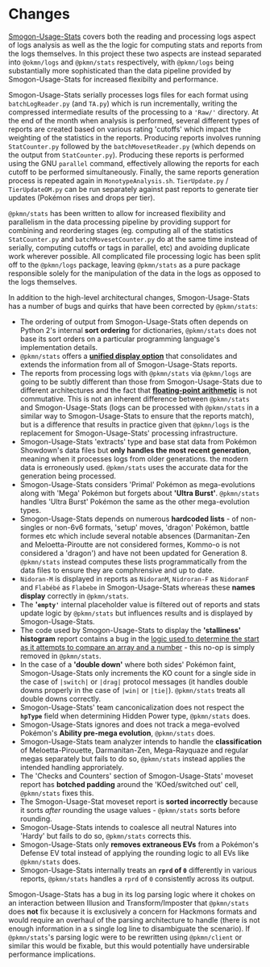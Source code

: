 # Changes

[Smogon-Usage-Stats](https://github.com/Antar1011/Smogon-Usage-Stats) covers both the reading and
processing logs aspect of logs analysis as well as the the logic for computing stats and reports
from the logs themselves. In this project these two aspects are instead separated into `@okmn/logs`
and `@pkmn/stats` respectively, with `@pkmn/logs` being substantially more sophisticated than the
data pipeline provided by Smogon-Usage-Stats for increased flexibilty and performance.

Smogon-Usage-Stats serially processes logs files for each format using `batchLogReader.py` (and
`TA.py`) which is run incrementally, writing the compressed intermediate results of the processing
to a `'Raw/'` directory.  At the end of the month when analysis is performed, several different
types of reports are created based on various rating 'cutoffs' which impact the weighting of the
statistics in the reports. Producing reports involves running `StatCounter.py` followed by the
`batchMovesetReader.py` (which depends on the output from `StatCounter.py`). Producing these reports
is performed using the GNU `parallel` command, effectively allowing the reports for each cutoff to
be performed simultaneously. Finally, the same reports generation process is repeated again in
`MonotypeAnalysis.sh`. `TierUpdate.py` / `TierUpdateOM.py` can be run separately against past
reports to generate tier updates (Pokémon rises and drops per tier).

`@pkmn/stats` has been written to allow for increased flexibility and parallelism in the data
processing pipeline by providing support for combining and reordering stages (eg. computing all of
the statistics `StatCounter.py` and `batchMovesetCounter.py` do at the same time instead of
serially, computing cutoffs or tags in parallel, etc) and avoiding duplicate work wherever possible.
All complicated file processing logic has been split off to the `@pkmn/logs` package, leaving
`@pkmn/stats` as a pure package responsible solely for the manipulation of the data in the logs as
opposed to the logs themselves.

In addition to the high-level architectural changes, Smogon-Usage-Stats has a number of bugs and
quirks that have been corrected by `@pkmn/stats`:

- The ordering of output from Smogon-Usage-Stats often depends on Python 2's internal **sort
  ordering** for dictionaries, `@pkmn/stats` does not base its sort orders on a particular
  programming language's implementation details.
- `@pkmn/stats` offers a [**unified display option**](OUTPUT.md) that consolidates and extends the
  information from all of Smogon-Usage-Stats reports.
- The reports from processing logs with `@pkmn/stats` via `@pkmn/logs` are going to be subtly
  different than those from Smogon-Usage-Stats due to different architectures and the fact that
  [**floating-point arithmetic**](https://en.wikipedia.org/wiki/Floating-point_arithmetic) is not
  commutative. This is not an inherent difference between `@pkmn/stats` and Smogon-Usage-Stats (logs
  can be processed with `@pkmn/stats` in a similar way to Smogon-Usage-Stats to ensure that the
  reports match), but is a difference that results in practice given that `@pkmn/logs` is the
  replacement for Smogon-Usage-Stats' processing infrastructure.
- Smogon-Usage-Stats 'extracts' type and base stat data from Pokémon Showdown's data files but
  **only handles the most recent generation**, meaning when it processes logs from older
  generations. the modern data is erroneously used. `@pkmn/stats` uses the accurate data for the
  generation being processed.
- Smogon-Usage-Stats considers 'Primal' Pokémon as mega-evolutions along with 'Mega' Pokémon but
  forgets about **'Ultra Burst'**. `@pkmn/stats` handles 'Ultra Burst' Pokémon the same as the other
  mega-evolution types.
- Smogon-Usage-Stats depends on numerous **hardcoded lists** - of non-singles or non-6v6 formats,
  'setup' moves, 'dragon' Pokémon, battle formes etc which include several notable absences
  (Darmanitan-Zen and Meloetta-Piroutte are not considered formes, Kommo-o is not considered a
  'dragon') and have not been updated for Generation 8. `@pkmn/stats` instead computes these lists
  programmatically from the data files to ensure they are comphrensive and up to date.
- `Nidoran-M` is displayed in reports as `NidoranM`, `Nidroran-F` as `NidoranF` and `Flabébé` as
  `Flabebe` in Smogon-Usage-Stats whereas these **names display** correctly in `@pkmn/stats`.
- The **'`empty'`** internal placeholder value is filtered out of reports and stats update logic by
  `@pkmn/stats` but influences results and is displayed by Smogon-Usage-Stats.
- The code used by Smogon-Usage-Stats to display the **'stalliness' histogram** report contains a
  bug in the [logic used to determine the start as it attempts to compare an array and a
  number](https://github.com/Antar1011/Smogon-Usage-Stats/blob/59a9c1cf/StatCounter.py#L354-L356) -
  this no-op is simply removed in `@pkmn/stats`.
- In the case of a **'double down'** where both sides' Pokémon faint, Smogon-Usage-Stats only
  increments the KO count for a single side in the case of `|switch|` or `|drag|` protocol messages
  (it handles double downs properly in the case of `|win|` or `|tie|`). `@pkmn/stats` treats all
  double downs correctly.
- Smogon-Usage-Stats' team canconicalization does not respect the **`hpType`** field when
  determining Hidden Power type, `@pkmn/stats` does.
- Smogon-Usage-Stats ignores and does not track a mega-evolved Pokémon's **Ability pre-mega
  evolution**, `@pkmn/stats` does.
- Smogon-Usage-Stats team analyzer intends to handle the **classification** of Meloetta-Pirouette,
  Darmanitan-Zen, Mega-Rayquaze and regular megas separately but fails to do so, `@pkmn/stats`
  instead applies the intended handling approriately.
- The 'Checks and Counters' section of Smogon-Usage-Stats' moveset report has **botched padding**
  around the 'KOed/switched out' cell, `@pkmn/stats` fixes this.
- The Smogon-Usage-Stat moveset report is **sorted incorrectly** because it sorts *after* rounding
  the usage values - `@pkmn/stats` sorts before rounding.
- Smogon-Usage-Stats intends to coalesce all neutral Natures into 'Hardy' but fails to do so,
  `@pkmn/stats` corrects this.
- Smogon-Usage-Stats only **removes extraneous EVs** from a Pokémon's Defense EV total instead of
  applying the rounding logic to all EVs like `@pkmn/stats` does.
- Smogon-Usage-Stats internally treats an **`rprd` of `0`** differently in various reports,
  `@pkmn/stats` handles a `rprd` of `0` consistently across its output.

Smogon-Usage-Stats has a bug in its log parsing logic where it chokes on an interaction between
Illusion and Transform/Imposter that `@pkmn/stats` does **not** fix because it is exclusively a
concern for Hackmons formats and would require an overhaul of the parsing architecture to handle
(there is not enough information in a s single log line to disambiguate the scenario). If
`@pkmn/stats`'s parsing logic were to be rewritten using `@pkmn/client` or similar this would be
fixable, but this would potentially have undersirable performance implications.
